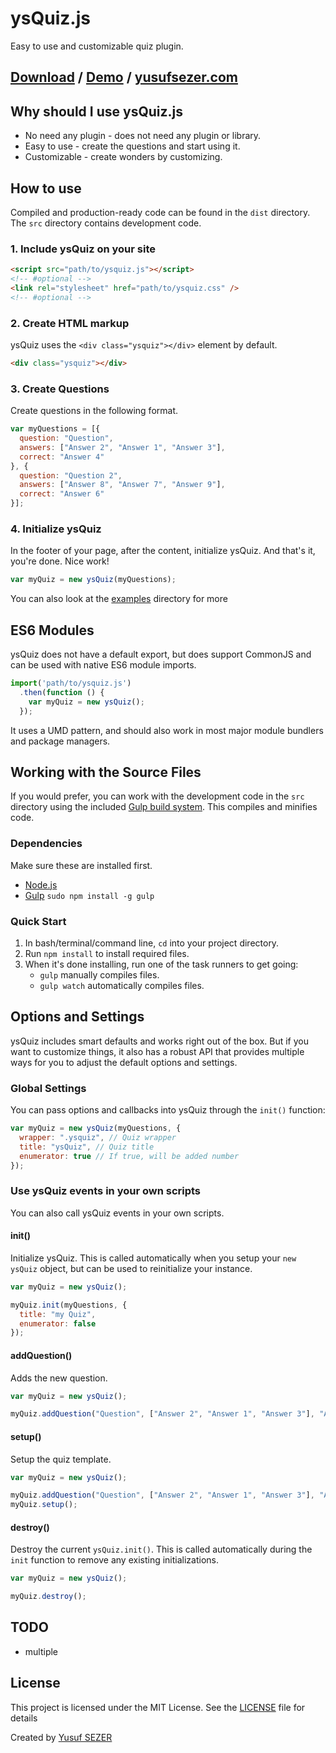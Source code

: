 # ysQuiz.js
Easy to use and customizable quiz plugin.

## [Download](https://github.com/yusufsefasezer/ysQuiz.js/archive/master.zip) / [Demo](https://www.yusufsezer.com/projects/ysquiz-js/) / [yusufsezer.com](http://www.yusufsezer.com)

## Why should I use ysQuiz.js
* No need any plugin - does not need any plugin or library.
* Easy to use - create the questions and start using it.
* Customizable - create wonders by customizing.

## How to use

Compiled and production-ready code can be found in the `dist` directory. The `src` directory contains development code.

### 1. Include ysQuiz on your site

```html
<script src="path/to/ysquiz.js"></script>
<!-- #optional -->
<link rel="stylesheet" href="path/to/ysquiz.css" />
<!-- #optional -->
```

### 2. Create HTML markup

ysQuiz uses the `<div class="ysquiz"></div>` element by default.

```html
<div class="ysquiz"></div>
```

### 3. Create Questions
Create questions in the following format.

```javascript
var myQuestions = [{
  question: "Question",
  answers: ["Answer 2", "Answer 1", "Answer 3"],
  correct: "Answer 4"
}, {
  question: "Question 2",
  answers: ["Answer 8", "Answer 7", "Answer 9"],
  correct: "Answer 6"
}];
```

### 4. Initialize ysQuiz
In the footer of your page, after the content, initialize ysQuiz. And that's it, you're done. Nice work!

```javascript
var myQuiz = new ysQuiz(myQuestions);
```

You can also look at the [examples](examples) directory for more

## ES6 Modules

ysQuiz does not have a default export, but does support CommonJS and can be used with native ES6 module imports.

```javascript
import('path/to/ysquiz.js')
  .then(function () {
    var myQuiz = new ysQuiz();
  });
``` 

It uses a UMD pattern, and should also work in most major module bundlers and package managers.

## Working with the Source Files

If you would prefer, you can work with the development code in the `src` directory using the included [Gulp build system](http://gulpjs.com/). This compiles and minifies code.

### Dependencies
Make sure these are installed first.

* [Node.js](http://nodejs.org)
* [Gulp](http://gulpjs.com) `sudo npm install -g gulp`

### Quick Start

1. In bash/terminal/command line, `cd` into your project directory.
2. Run `npm install` to install required files.
3. When it's done installing, run one of the task runners to get going:
	* `gulp` manually compiles files.
	* `gulp watch` automatically compiles files.

## Options and Settings

ysQuiz includes smart defaults and works right out of the box. But if you want to customize things, it also has a robust API that provides multiple ways for you to adjust the default options and settings.

### Global Settings

You can pass options and callbacks into ysQuiz through the `init()` function:

```javascript
var myQuiz = new ysQuiz(myQuestions, {
  wrapper: ".ysquiz", // Quiz wrapper
  title: "ysQuiz", // Quiz title
  enumerator: true // If true, will be added number
});
```

### Use ysQuiz events in your own scripts

You can also call ysQuiz events in your own scripts.

#### init()
Initialize ysQuiz. This is called automatically when you setup your `new ysQuiz` object, but can be used to reinitialize your instance.

```javascript
var myQuiz = new ysQuiz();

myQuiz.init(myQuestions, {
  title: "my Quiz",
  enumerator: false
});
```

#### addQuestion()
Adds the new question.

```javascript
var myQuiz = new ysQuiz();

myQuiz.addQuestion("Question", ["Answer 2", "Answer 1", "Answer 3"], "Answer 4");
```

#### setup()
Setup the quiz template.

```javascript
var myQuiz = new ysQuiz();

myQuiz.addQuestion("Question", ["Answer 2", "Answer 1", "Answer 3"], "Answer 4");
myQuiz.setup();
```

#### destroy()
Destroy the current `ysQuiz.init()`. This is called automatically during the `init` function to remove any existing initializations.

```javascript
var myQuiz = new ysQuiz();

myQuiz.destroy();
```

## TODO

- multiple

## License
This project is licensed under the MIT License. See the [LICENSE](LICENSE) file for details

Created by [Yusuf SEZER](http://www.yusufsezer.com)
